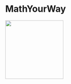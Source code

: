 # MathYourWay

<img width="183" src="https://github.com/Jeka107/MathYourWay/assets/99332954/e80edbea-0de1-4253-ae3d-80026fed5f9f">


